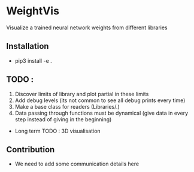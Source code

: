 # WeightVis
Visualize a trained neural network weights from different libraries

## Installation 
- pip3 install -e .

## TODO : 
1. Discover limits of library and plot partial in these limits
2. Add debug levels (its not common to see all debug prints every time) 
3. Make a base class for readers (Libraries/.)
4. Data passing through functions must be dynamical (give data in every step instead of giving in the beginning)
- Long term TODO : 3D visualisation

## Contribution
- We need to add some communication details here 
